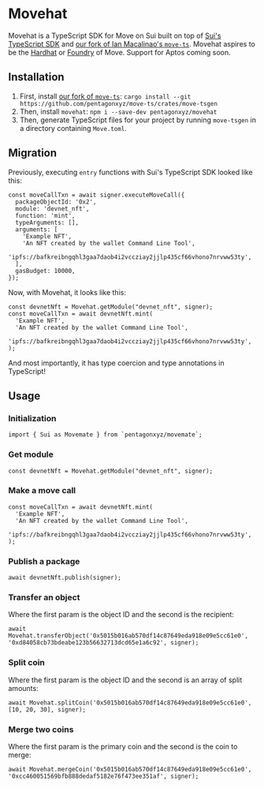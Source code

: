 # Movehat

Movehat is a TypeScript SDK for Move on Sui built on top of [Sui's TypeScript SDK](https://github.com/MystenLabs/sui/tree/main/sdk/typescript) and [our fork of Ian Macalinao's `move-ts`](https://github.com/pentagonxyz/move-ts). Movehat aspires to be the [Hardhat](https://hardhat.org/) or [Foundry](https://github.com/foundry-rs/foundry) of Move. Support for Aptos coming soon.

## Installation

1. First, install [our fork of `move-ts`](`https://github.com/pentagonxyz/move-ts`): `cargo install --git https://github.com/pentagonxyz/move-ts/crates/move-tsgen`
2. Then, install `movehat`: `npm i --save-dev pentagonxyz/movehat`
3. Then, generate TypeScript files for your project by running `move-tsgen` in a directory containing `Move.toml`.

## Migration

Previously, executing `entry` functions with Sui's TypeScript SDK looked like this:

```
const moveCallTxn = await signer.executeMoveCall({
  packageObjectId: '0x2',
  module: 'devnet_nft',
  function: 'mint',
  typeArguments: [],
  arguments: [
    'Example NFT',
    'An NFT created by the wallet Command Line Tool',
    'ipfs://bafkreibngqhl3gaa7daob4i2vccziay2jjlp435cf66vhono7nrvww53ty',
  ],
  gasBudget: 10000,
});
```

Now, with Movehat, it looks like this:

```
const devnetNft = Movehat.getModule("devnet_nft", signer);
const moveCallTxn = await devnetNft.mint(
  'Example NFT',
  'An NFT created by the wallet Command Line Tool',
  'ipfs://bafkreibngqhl3gaa7daob4i2vccziay2jjlp435cf66vhono7nrvww53ty',
);
```

And most importantly, it has type coercion and type annotations in TypeScript!

## Usage

### Initialization

```
import { Sui as Movemate } from `pentagonxyz/movemate`;
```

### Get module

```
const devnetNft = Movehat.getModule("devnet_nft", signer);
```

### Make a move call

```
const moveCallTxn = await devnetNft.mint(
  'Example NFT',
  'An NFT created by the wallet Command Line Tool',
  'ipfs://bafkreibngqhl3gaa7daob4i2vccziay2jjlp435cf66vhono7nrvww53ty',
);
```

### Publish a package

```
await devnetNft.publish(signer);
```

### Transfer an object

Where the first param is the object ID and the second is the recipient:

```
await Movehat.transferObject('0x5015b016ab570df14c87649eda918e09e5cc61e0', '0xd84058cb73bdeabe123b56632713dcd65e1a6c92', signer);
```

### Split coin

Where the first param is the object ID and the second is an array of split amounts:

```
await Movehat.splitCoin('0x5015b016ab570df14c87649eda918e09e5cc61e0', [10, 20, 30], signer);
```

### Merge two coins

Where the first param is the primary coin and the second is the coin to merge:

```
await Movehat.mergeCoin('0x5015b016ab570df14c87649eda918e09e5cc61e0', '0xcc460051569bfb888dedaf5182e76f473ee351af', signer);
```
